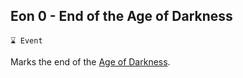 ## Eon 0 - End of the Age of Darkness

`⌛ Event`

Marks the end of the [Age of Darkness](../refs/age_of_darkness.md).